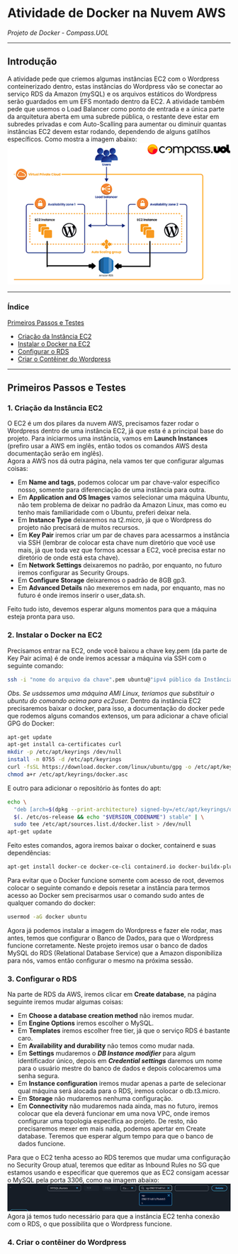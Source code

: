 # Atividade de Docker na Nuvem AWS
_Projeto de Docker - Compass.UOL_

---

## Introdução

A atividade pede que criemos algumas instâncias EC2 com o Wordpress conteinerizado dentro, estas instâncias do Wordpress vão se conectar ao serviço RDS da Amazon (mySQL) e os arquivos estáticos do Wordpress serão guardados em um EFS montado dentro da EC2. A atividade também pede que usemos o Load Balancer como ponto de entrada e a única parte da arquitetura aberta em uma subrede pública, o restante deve estar em subredes privadas e com Auto-Scalling para aumentar ou diminuir quantas instâncias EC2 devem estar rodando, dependendo de alguns gatilhos específicos. Como mostra a imagem abaixo: 
![Topologia da Nuvem AWS que a atividade pede](imgs/image.png)

---

### Índice

[Primeiros Passos e Testes](#primeiros-passos-e-testes)
- [Criação da Instância EC2](#1-criação-da-instância-ec2)
- [Instalar o Docker na EC2](#2-instalar-o-docker-na-ec2)
- [Configurar o RDS](#3-configurar-o-rds)
- [Criar o Contêiner do Wordpress](#4-criar-o-contêiner-do-wordpress)

---

## Primeiros Passos e Testes

### 1. Criação da Instância EC2

O EC2 é um dos pilares da nuvem AWS, precisamos fazer rodar o Wordpress dentro de uma instância EC2, já que esta é a principal base do projeto. Para iniciarmos uma instância, vamos em **Launch Instances** (prefiro usar a AWS em inglês, então todos os comandos AWS desta documentação serão em inglês).   
Agora a AWS nos dá outra página, nela vamos ter que configurar algumas coisas:
- Em **Name and tags**, podemos colocar um par chave-valor específico nosso, somente para diferenciação de uma instância para outra.
- Em **Application and OS Images** vamos selecionar uma máquina Ubuntu, não tem problema de deixar no padrão da Amazon Linux, mas como eu tenho mais familiaridade com o Ubuntu, preferi deixar nela.
- Em **Instance Type** deixaremos na t2.micro, já que o Wordpress do projeto não precisará de muitos recursos.
- Em **Key Pair** iremos criar um par de chaves para acessarmos a instância via SSH (lembrar de colocar esta chave num diretório que você use mais, já que toda vez que formos acessar a EC2, você precisa estar no diretório de onde está esta chave).
- Em **Network Settings** deixaremos no padrão, por enquanto, no futuro iremos configurar as Security Groups.
- Em **Configure Storage** deixaremos o padrão de 8GB gp3.
- Em **Advanced Details** não mexeremos em nada, por enquanto, mas no futuro é onde iremos inserir o user_data.sh. 

Feito tudo isto, devemos esperar alguns momentos para que a máquina esteja pronta para uso.

### 2. Instalar o Docker na EC2

Precisamos entrar na EC2, onde você baixou a chave key.pem (da parte de Key Pair acima) é de onde iremos acessar a máquina via SSH com o seguinte comando:
```bash
ssh -i "nome do arquivo da chave".pem ubuntu@"ipv4 público da Instância EC2"
 ``` 
 _Obs. Se usássemos uma máquina AMI Linux, teríamos que substituir o ubuntu do comando acima para ec2user._
Dentro da instância EC2 precisaremos baixar o docker, para isso, a documentação do docker pede que rodemos alguns comandos extensos, um para adicionar a chave oficial GPG do Docker:
``` bash
apt-get update
apt-get install ca-certificates curl
mkdir -p /etc/apt/keyrings /dev/null
install -m 0755 -d /etc/apt/keyrings
curl -fsSL https://download.docker.com/linux/ubuntu/gpg -o /etc/apt/keyrings/docker.asc
chmod a+r /etc/apt/keyrings/docker.asc
``` 
E outro para adicionar o repositório às fontes do apt:
``` bash
echo \
  "deb [arch=$(dpkg --print-architecture) signed-by=/etc/apt/keyrings/docker.asc] https://download.docker.com/linux/ubuntu \
  $(. /etc/os-release && echo "$VERSION_CODENAME") stable" | \
  sudo tee /etc/apt/sources.list.d/docker.list > /dev/null
apt-get update
```
Feito estes comandos, agora iremos baixar o docker, containerd e suas dependências:
``` bash
apt-get install docker-ce docker-ce-cli containerd.io docker-buildx-plugin docker-compose-plugin -y
```

Para evitar que o Docker funcione somente com acesso de root, devemos colocar o seguinte comando e depois resetar a instância para termos acesso ao Docker sem precisarmos usar o comando sudo antes de qualquer comando do docker:
``` bash
usermod -aG docker ubuntu
``` 
Agora já podemos instalar a imagem do Wordpress e fazer ele rodar, mas antes, temos que configurar o Banco de Dados, para que o Wordpress funcione corretamente. Neste projeto iremos usar o banco de dados MySQL do RDS (Relational Database Service) que a Amazon disponibiliza para nós, vamos então configurar o mesmo na próxima sessão.

### 3. Configurar o RDS

Na parte de RDS da AWS, iremos clicar em **Create database**, na página seguinte iremos mudar algumas coisas:
- Em **Choose a database creation method** não iremos mudar.
- Em **Engine Options** iremos escolher o MySQL.
- Em **Templates** iremos escolher free tier, já que o serviço RDS é bastante caro.
- Em **Availability and durability** não temos como mudar nada.
- Em **Settings** mudaremos o _**DB Instance modifier**_ para algum identificador único, depois em _**Credential settings**_ daremos um nome para o usuário mestre do banco de dados e depois colocaremos uma senha segura.
- Em **Instance configuration** iremos mudar apenas a parte de selecionar qual máquina será alocada para o RDS, iremos colocar o db.t3.micro.
- Em **Storage** não mudaremos nenhuma configuração.
- Em **Connectivity** não mudaremos nada ainda, mas no futuro, iremos colocar que ela deverá funcionar em uma nova VPC, onde iremos configurar uma topologia específica ao projeto.
De resto, não precisaremos mexer em mais nada, podemos apertar em Create database.
Teremos que esperar algum tempo para que o banco de dados funcione.

Para que o EC2 tenha acesso ao RDS teremos que mudar uma configuração no Security Group atual, teremos que editar as Inbound Rules no SG que estamos usando e especificar que queremos que as EC2 consigam acessar o MySQL pela porta 3306, como na imagem abaixo:
![alt text](imgs/image2.png)
Agora já temos tudo necessário para que a instância EC2 tenha conexão com o RDS, o que possibilita que o Wordpress funcione.

### 4. Criar o contêiner do Wordpress








